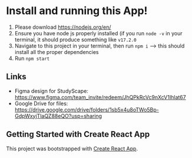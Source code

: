 # Install and running this App!

1. Please download https://nodejs.org/en/
2. Ensure you have node js properly installed (if you run `node -v` in your terminal, it should produce something like `v17.2.0`
3. Navigate to this project in your terminal, then run `npm i` --> this should install all the proper dependencies 
4. Run `npm start` 

## Links

- Figma design for StudyScape:  https://www.figma.com/team_invite/redeem/JhQPkRcVc9nXcV1Ihlat67
- Google Drive for files: https://drive.google.com/drive/folders/1sb5x4u8oTWo5Bp-GdpWxyjTlaQZ88eQO?usp=sharing

## Getting Started with Create React App

This project was bootstrapped with [Create React App](https://github.com/facebook/create-react-app).
